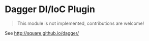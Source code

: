 # Dagger DI/IoC Plugin

> This module is not implemented, contributions are welcome!

See http://square.github.io/dagger/

